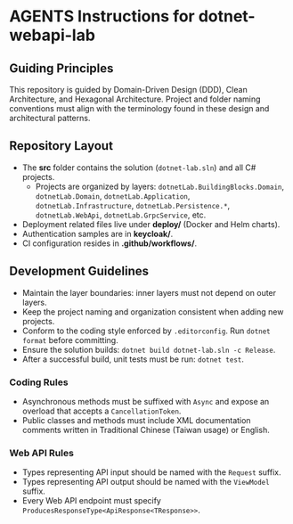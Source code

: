 # AGENTS Instructions for dotnet-webapi-lab

## Guiding Principles
This repository is guided by Domain-Driven Design (DDD), Clean Architecture, and Hexagonal Architecture. Project and folder naming conventions must align with the terminology found in these design and architectural patterns.

## Repository Layout
- The **src** folder contains the solution (`dotnet-lab.sln`) and all C# projects.
  - Projects are organized by layers: `dotnetLab.BuildingBlocks.Domain`, `dotnetLab.Domain`, `dotnetLab.Application`, `dotnetLab.Infrastructure`, `dotnetLab.Persistence.*`, `dotnetLab.WebApi`, `dotnetLab.GrpcService`, etc.
- Deployment related files live under **deploy/** (Docker and Helm charts).
- Authentication samples are in **keycloak/**.
- CI configuration resides in **.github/workflows/**.

## Development Guidelines
- Maintain the layer boundaries: inner layers must not depend on outer layers.
- Keep the project naming and organization consistent when adding new projects.
- Conform to the coding style enforced by `.editorconfig`. Run `dotnet format` before committing.
- Ensure the solution builds: `dotnet build dotnet-lab.sln -c Release`.
- After a successful build, unit tests must be run: `dotnet test`.

### Coding Rules
- Asynchronous methods must be suffixed with `Async` and expose an overload that accepts a `CancellationToken`.
- Public classes and methods must include XML documentation comments written in Traditional Chinese (Taiwan usage) or English.

### Web API Rules
- Types representing API input should be named with the `Request` suffix.
- Types representing API output should be named with the `ViewModel` suffix.
- Every Web API endpoint must specify `ProducesResponseType<ApiResponse<TResponse>>`.